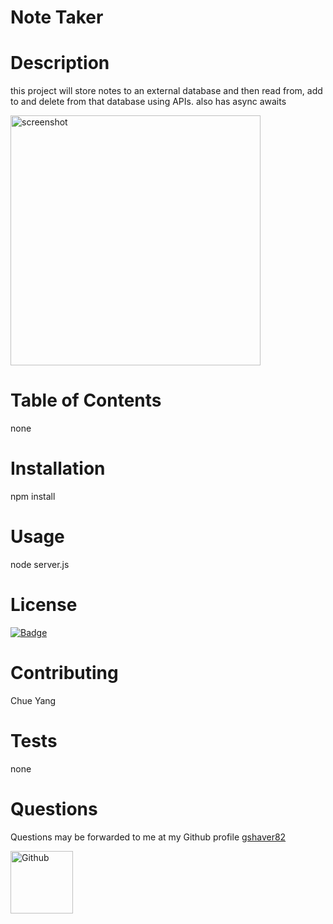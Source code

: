 # Note Taker
# Description
this project will store notes to an external database and then read from, add to and delete from that database using APIs. also has async awaits


<img src='https://raw.githubusercontent.com/gshaver82/NoteTaker/master/NotesScreenshot.JPG' alt=screenshot width=400>


# Table of Contents
none
# Installation
npm install
# Usage
node server.js
# License
<a href='http://www.wtfpl.net/about/'><img alt='Badge' src='https://img.shields.io/badge/License-WTFPL-brightgreen.svg'></a>

# Contributing
Chue Yang
# Tests
none
# Questions
 Questions may be forwarded to me at my Github profile
<a href='https://github.com/gshaver82'>gshaver82</a>

<img src='https://avatars3.githubusercontent.com/u/52022933?v=4' alt=Github profile picture width=100>